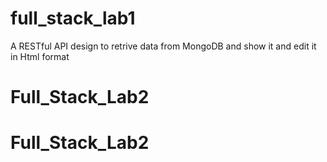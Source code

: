 # full_stack_lab1
A RESTful API design to retrive data from MongoDB and show it and edit it in Html format
# Full_Stack_Lab2
# Full_Stack_Lab2
